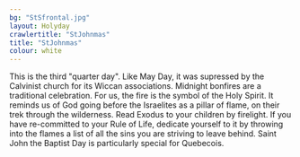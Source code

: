 ```yaml
---
bg: "StSfrontal.jpg"
layout: Holyday
crawlertitle: "StJohnmas"
title: "StJohnmas"
colour: white
---
```

This
				is the third "quarter day". Like May Day, it was
				supressed by the Calvinist church for its Wiccan associations.
				Midnight bonfires are a traditional celebration. For us, the fire
				is the symbol of the Holy Spirit. It reminds us of God going
				before the Israelites as a pillar of flame, on their trek through
				the wilderness. Read Exodus to your children by firelight. If you
				have re-committed to your Rule of Life, dedicate yourself to it
				by throwing into the flames a list of all the sins you are
				striving to leave behind. Saint John the Baptist Day is
				particularly special for Quebecois.